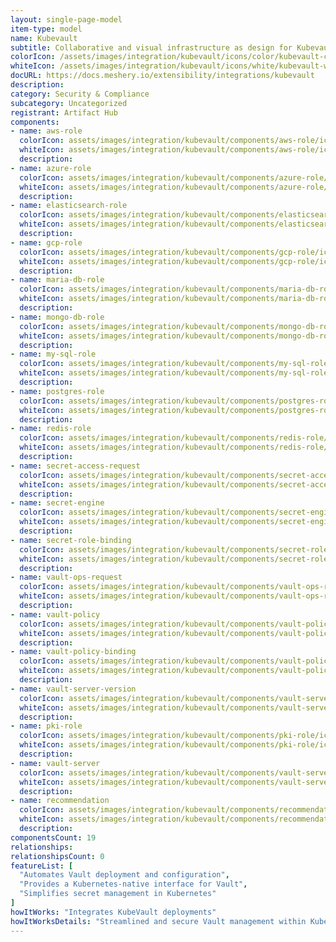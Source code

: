 ```yaml
---
layout: single-page-model
item-type: model
name: Kubevault
subtitle: Collaborative and visual infrastructure as design for Kubevault
colorIcon: /assets/images/integration/kubevault/icons/color/kubevault-color.svg
whiteIcon: /assets/images/integration/kubevault/icons/white/kubevault-white.svg
docURL: https://docs.meshery.io/extensibility/integrations/kubevault
description: 
category: Security & Compliance
subcategory: Uncategorized
registrant: Artifact Hub
components: 
- name: aws-role
  colorIcon: assets/images/integration/kubevault/components/aws-role/icons/color/aws-role-color.svg
  whiteIcon: assets/images/integration/kubevault/components/aws-role/icons/white/aws-role-white.svg
  description: 
- name: azure-role
  colorIcon: assets/images/integration/kubevault/components/azure-role/icons/color/azure-role-color.svg
  whiteIcon: assets/images/integration/kubevault/components/azure-role/icons/white/azure-role-white.svg
  description: 
- name: elasticsearch-role
  colorIcon: assets/images/integration/kubevault/components/elasticsearch-role/icons/color/elasticsearch-role-color.svg
  whiteIcon: assets/images/integration/kubevault/components/elasticsearch-role/icons/white/elasticsearch-role-white.svg
  description: 
- name: gcp-role
  colorIcon: assets/images/integration/kubevault/components/gcp-role/icons/color/gcp-role-color.svg
  whiteIcon: assets/images/integration/kubevault/components/gcp-role/icons/white/gcp-role-white.svg
  description: 
- name: maria-db-role
  colorIcon: assets/images/integration/kubevault/components/maria-db-role/icons/color/maria-db-role-color.svg
  whiteIcon: assets/images/integration/kubevault/components/maria-db-role/icons/white/maria-db-role-white.svg
  description: 
- name: mongo-db-role
  colorIcon: assets/images/integration/kubevault/components/mongo-db-role/icons/color/mongo-db-role-color.svg
  whiteIcon: assets/images/integration/kubevault/components/mongo-db-role/icons/white/mongo-db-role-white.svg
  description: 
- name: my-sql-role
  colorIcon: assets/images/integration/kubevault/components/my-sql-role/icons/color/my-sql-role-color.svg
  whiteIcon: assets/images/integration/kubevault/components/my-sql-role/icons/white/my-sql-role-white.svg
  description: 
- name: postgres-role
  colorIcon: assets/images/integration/kubevault/components/postgres-role/icons/color/postgres-role-color.svg
  whiteIcon: assets/images/integration/kubevault/components/postgres-role/icons/white/postgres-role-white.svg
  description: 
- name: redis-role
  colorIcon: assets/images/integration/kubevault/components/redis-role/icons/color/redis-role-color.svg
  whiteIcon: assets/images/integration/kubevault/components/redis-role/icons/white/redis-role-white.svg
  description: 
- name: secret-access-request
  colorIcon: assets/images/integration/kubevault/components/secret-access-request/icons/color/secret-access-request-color.svg
  whiteIcon: assets/images/integration/kubevault/components/secret-access-request/icons/white/secret-access-request-white.svg
  description: 
- name: secret-engine
  colorIcon: assets/images/integration/kubevault/components/secret-engine/icons/color/secret-engine-color.svg
  whiteIcon: assets/images/integration/kubevault/components/secret-engine/icons/white/secret-engine-white.svg
  description: 
- name: secret-role-binding
  colorIcon: assets/images/integration/kubevault/components/secret-role-binding/icons/color/secret-role-binding-color.svg
  whiteIcon: assets/images/integration/kubevault/components/secret-role-binding/icons/white/secret-role-binding-white.svg
  description: 
- name: vault-ops-request
  colorIcon: assets/images/integration/kubevault/components/vault-ops-request/icons/color/vault-ops-request-color.svg
  whiteIcon: assets/images/integration/kubevault/components/vault-ops-request/icons/white/vault-ops-request-white.svg
  description: 
- name: vault-policy
  colorIcon: assets/images/integration/kubevault/components/vault-policy/icons/color/vault-policy-color.svg
  whiteIcon: assets/images/integration/kubevault/components/vault-policy/icons/white/vault-policy-white.svg
  description: 
- name: vault-policy-binding
  colorIcon: assets/images/integration/kubevault/components/vault-policy-binding/icons/color/vault-policy-binding-color.svg
  whiteIcon: assets/images/integration/kubevault/components/vault-policy-binding/icons/white/vault-policy-binding-white.svg
  description: 
- name: vault-server-version
  colorIcon: assets/images/integration/kubevault/components/vault-server-version/icons/color/vault-server-version-color.svg
  whiteIcon: assets/images/integration/kubevault/components/vault-server-version/icons/white/vault-server-version-white.svg
  description: 
- name: pki-role
  colorIcon: assets/images/integration/kubevault/components/pki-role/icons/color/pki-role-color.svg
  whiteIcon: assets/images/integration/kubevault/components/pki-role/icons/white/pki-role-white.svg
  description: 
- name: vault-server
  colorIcon: assets/images/integration/kubevault/components/vault-server/icons/color/vault-server-color.svg
  whiteIcon: assets/images/integration/kubevault/components/vault-server/icons/white/vault-server-white.svg
  description: 
- name: recommendation
  colorIcon: assets/images/integration/kubevault/components/recommendation/icons/color/recommendation-color.svg
  whiteIcon: assets/images/integration/kubevault/components/recommendation/icons/white/recommendation-white.svg
  description: 
componentsCount: 19
relationships: 
relationshipsCount: 0
featureList: [
  "Automates Vault deployment and configuration",
  "Provides a Kubernetes-native interface for Vault",
  "Simplifies secret management in Kubernetes"
]
howItWorks: "Integrates KubeVault deployments"
howItWorksDetails: "Streamlined and secure Vault management within Kubernetes"
---
```

